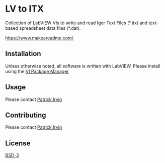 # LV to ITX

Collection of LabVIEW VIs to write and read Igor Text Files (\*.itx) and text-based spreadsheet data files (\*.dat).

https://www.makeareadme.com/

## Installation

Unless otherwise noted, all software is written with LabVIEW. Please install using the [VI Package Manager](https://vipm.jki.net/)

## Usage

Please contact [Patrick Irvin](mailto:p.irvin@levylab.org)

## Contributing

Please contact [Patrick Irvin](mailto:p.irvin@levylab.org)

## License

[BSD-3](https://opensource.org/licenses/BSD-3-Clause)

